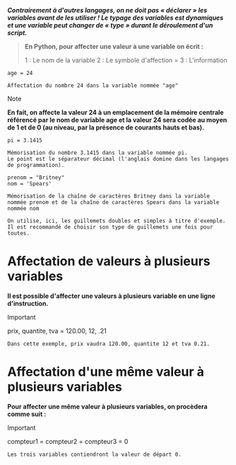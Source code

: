 
***Contrairement à d'autres langages, on ne doit pas « déclarer » les variables avant de les utiliser !
Le typage des variables est dynamiques et une variable peut changer de « type » durant le déroulement d'un script.***

>**En Python, pour affecter une valeur à une variable on écrit :**
>
>	1 : Le nom de la variable
>	2 : Le symbole d'affection =
>	3 : L'information

``age = 24``

``Affectation du nombre 24 dans la variable nommée "age"``

>[!note]
> **En fait, on affecte la valeur 24 à un emplacement de la mémoire centrale référencé par le nom de variable age et la valeur 24 sera codée au moyen de 1 et de 0 (au niveau, par la présence de courants hauts et bas).**

```
pi = 3.1415

Mémorisation du nombre 3.1415 dans la variable nommée pi.
Le point est le séparateur décimal (l'anglais domine dans les langages de programmation).

prenom = "Britney"
nom = 'Spears'

Mémorisation de la chaîne de caractères Britney dans la variable nommée prenom et de la chaîne de caractères Spears dans la variable nommée nom

On utilise, ici, les guillemets doubles et simples à titre d'exemple. 
Il est recommandé de choisir son type de guillemets une fois pour toutes.
```


# Affectation de valeurs à plusieurs variables

**Il est possible d'affecter une valeurs à plusieurs variable en une ligne d'instruction.**

> [!important]
>  prix, quantite, tva = 120.00, 12, .21

``Dans cette exemple, prix vaudra 120.00, quantite 12 et tva 0.21.``
# Affectation d'une même valeur à plusieurs variables

**Pour affecter une même valeur à plusieurs variables, on procèdera comme suit :**

>[!important]
> compteur1 = compteur2 = compteur3 = 0

``Les trois variables contiendront la valeur de départ 0.``


